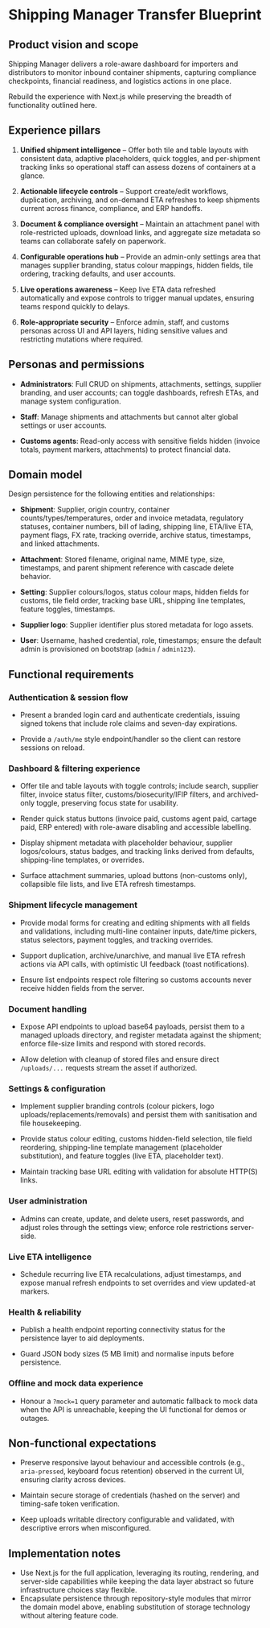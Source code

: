 # Shipping Manager Transfer Blueprint

## Product vision and scope
Shipping Manager delivers a role-aware dashboard for importers and distributors to monitor inbound container shipments, capturing compliance checkpoints, financial readiness, and logistics actions in one place.

Rebuild the experience with Next.js while preserving the breadth of functionality outlined here.

## Experience pillars
1. **Unified shipment intelligence** – Offer both tile and table layouts with consistent data, adaptive placeholders, quick toggles, and per-shipment tracking links so operational staff can assess dozens of containers at a glance.

2. **Actionable lifecycle controls** – Support create/edit workflows, duplication, archiving, and on-demand ETA refreshes to keep shipments current across finance, compliance, and ERP handoffs.

3. **Document & compliance oversight** – Maintain an attachment panel with role-restricted uploads, download links, and aggregate size metadata so teams can collaborate safely on paperwork.

4. **Configurable operations hub** – Provide an admin-only settings area that manages supplier branding, status colour mappings, hidden fields, tile ordering, tracking defaults, and user accounts.

5. **Live operations awareness** – Keep live ETA data refreshed automatically and expose controls to trigger manual updates, ensuring teams respond quickly to delays.

6. **Role-appropriate security** – Enforce admin, staff, and customs personas across UI and API layers, hiding sensitive values and restricting mutations where required.

## Personas and permissions
- **Administrators**: Full CRUD on shipments, attachments, settings, supplier branding, and user accounts; can toggle dashboards, refresh ETAs, and manage system configuration.

- **Staff**: Manage shipments and attachments but cannot alter global settings or user accounts.

- **Customs agents**: Read-only access with sensitive fields hidden (invoice totals, payment markers, attachments) to protect financial data.

## Domain model
Design persistence for the following entities and relationships:
- **Shipment**: Supplier, origin country, container counts/types/temperatures, order and invoice metadata, regulatory statuses, container numbers, bill of lading, shipping line, ETA/live ETA, payment flags, FX rate, tracking override, archive status, timestamps, and linked attachments.

- **Attachment**: Stored filename, original name, MIME type, size, timestamps, and parent shipment reference with cascade delete behavior.

- **Setting**: Supplier colours/logos, status colour maps, hidden fields for customs, tile field order, tracking base URL, shipping line templates, feature toggles, timestamps.

- **Supplier logo**: Supplier identifier plus stored metadata for logo assets.

- **User**: Username, hashed credential, role, timestamps; ensure the default admin is provisioned on bootstrap (`admin` / `admin123`).

## Functional requirements

### Authentication & session flow
- Present a branded login card and authenticate credentials, issuing signed tokens that include role claims and seven-day expirations.

- Provide a `/auth/me` style endpoint/handler so the client can restore sessions on reload.

### Dashboard & filtering experience
- Offer tile and table layouts with toggle controls; include search, supplier filter, invoice status filter, customs/biosecurity/IFIP filters, and archived-only toggle, preserving focus state for usability.

- Render quick status buttons (invoice paid, customs agent paid, cartage paid, ERP entered) with role-aware disabling and accessible labelling.

- Display shipment metadata with placeholder behaviour, supplier logos/colours, status badges, and tracking links derived from defaults, shipping-line templates, or overrides.

- Surface attachment summaries, upload buttons (non-customs only), collapsible file lists, and live ETA refresh timestamps.

### Shipment lifecycle management
- Provide modal forms for creating and editing shipments with all fields and validations, including multi-line container inputs, date/time pickers, status selectors, payment toggles, and tracking overrides.

- Support duplication, archive/unarchive, and manual live ETA refresh actions via API calls, with optimistic UI feedback (toast notifications).

- Ensure list endpoints respect role filtering so customs accounts never receive hidden fields from the server.

### Document handling
- Expose API endpoints to upload base64 payloads, persist them to a managed uploads directory, and register metadata against the shipment; enforce file-size limits and respond with stored records.

- Allow deletion with cleanup of stored files and ensure direct `/uploads/...` requests stream the asset if authorized.

### Settings & configuration
- Implement supplier branding controls (colour pickers, logo uploads/replacements/removals) and persist them with sanitisation and file housekeeping.

- Provide status colour editing, customs hidden-field selection, tile field reordering, shipping-line template management (placeholder substitution), and feature toggles (live ETA, placeholder text).

- Maintain tracking base URL editing with validation for absolute HTTP(S) links.

### User administration
- Admins can create, update, and delete users, reset passwords, and adjust roles through the settings view; enforce role restrictions server-side.

### Live ETA intelligence
- Schedule recurring live ETA recalculations, adjust timestamps, and expose manual refresh endpoints to set overrides and view updated-at markers.

### Health & reliability
- Publish a health endpoint reporting connectivity status for the persistence layer to aid deployments.

- Guard JSON body sizes (5 MB limit) and normalise inputs before persistence.

### Offline and mock data experience
- Honour a `?mock=1` query parameter and automatic fallback to mock data when the API is unreachable, keeping the UI functional for demos or outages.

## Non-functional expectations
- Preserve responsive layout behaviour and accessible controls (e.g., `aria-pressed`, keyboard focus retention) observed in the current UI, ensuring clarity across devices.

- Maintain secure storage of credentials (hashed on the server) and timing-safe token verification.

- Keep uploads writable directory configurable and validated, with descriptive errors when misconfigured.

## Implementation notes
- Use Next.js for the full application, leveraging its routing, rendering, and server-side capabilities while keeping the data layer abstract so future infrastructure choices stay flexible.
- Encapsulate persistence through repository-style modules that mirror the domain model above, enabling substitution of storage technology without altering feature code.
